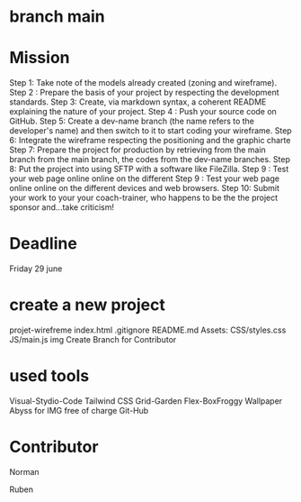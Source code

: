 # branch main

# Mission

Step 1: Take note of the models already created (zoning and wireframe).
Step 2 : Prepare the basis of your project by respecting the development standards.
Step 3: Create, via markdown syntax, a coherent README explaining the nature of your project.
Step 4 : Push your source code on GitHub.
Step 5: Create a dev-name branch (the name refers to the developer's name) and then switch to it to start coding your wireframe.
Step 6: Integrate the wireframe respecting the positioning and the graphic charte
Step 7: Prepare the project for production by retrieving from the main branch from the main branch, the codes from the dev-name branches.
Step 8: Put the project into using SFTP with a software like FileZilla.
Step 9 : Test your web page online online on the different
Step 9 : Test your web page online online on the different devices and web browsers.
Step 10: Submit your work to your your coach-trainer, who happens to be the the project sponsor and...take criticism!

# Deadline

Friday 29 june

# create a new project

projet-wirefreme
index.html
.gitignore
README.md
Assets:
CSS/styles.css
JS/main.js
img
Create Branch for Contributor

# used tools

Visual-Stydio-Code
Tailwind CSS
Grid-Garden
Flex-BoxFroggy
Wallpaper Abyss for IMG free of charge
Git-Hub

# Contributor

Norman

Ruben
